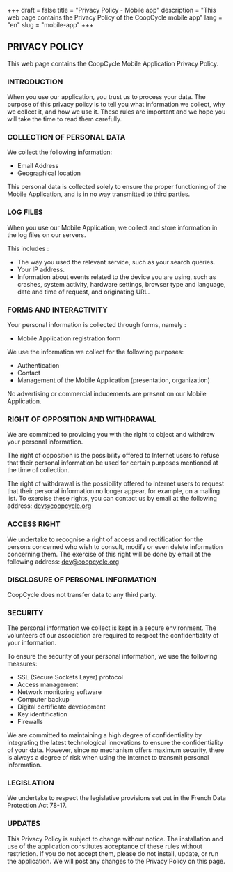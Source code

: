 +++
draft = false
title = "Privacy Policy - Mobile app"
description = "This web page contains the Privacy Policy of the CoopCycle mobile app"
lang = "en"
slug = "mobile-app"
+++

## PRIVACY POLICY

This web page contains the CoopCycle Mobile Application Privacy Policy.

### INTRODUCTION

When you use our application, you trust us to process your data.
The purpose of this privacy policy is to tell you what information we collect, why we collect it, and how we use it. These rules are important and we hope you will take the time to read them carefully.

### COLLECTION OF PERSONAL DATA

We collect the following information:
- Email Address
- Geographical location

This personal data is collected solely to ensure the proper functioning of the Mobile Application, and is in no way transmitted to third parties.

### LOG FILES

When you use our Mobile Application, we collect and store information in the log files on our servers.

This includes :
- The way you used the relevant service, such as your search queries.
- Your IP address.
- Information about events related to the device you are using, such as crashes, system activity, hardware settings, browser type and language, date and time of request, and originating URL.

### FORMS AND INTERACTIVITY

Your personal information is collected through forms, namely :
- Mobile Application registration form

We use the information we collect for the following purposes:
- Authentication
- Contact
- Management of the Mobile Application (presentation, organization)

No advertising or commercial inducements are present on our Mobile Application.

### RIGHT OF OPPOSITION AND WITHDRAWAL

We are committed to providing you with the right to object and withdraw your personal information.

The right of opposition is the possibility offered to Internet users to refuse that their personal information be used for certain purposes mentioned at the time of collection.

The right of withdrawal is the possibility offered to Internet users to request that their personal information no longer appear, for example, on a mailing list. To exercise these rights, you can contact us by email at the following address: <a href="mailto:dev@coopcycle.org">dev@coopcycle.org</a>

### ACCESS RIGHT

We undertake to recognise a right of access and rectification for the persons concerned who wish to consult, modify or even delete information concerning them. The exercise of this right will be done by email at the following address: <a href="mailto:dev@coopcycle.org">dev@coopcycle.org</a>

### DISCLOSURE OF PERSONAL INFORMATION

CoopCycle does not transfer data to any third party.

### SECURITY

The personal information we collect is kept in a secure environment.
The volunteers of our association are required to respect the confidentiality of your information.

To ensure the security of your personal information, we use the following measures:
- SSL (Secure Sockets Layer) protocol
- Access management
- Network monitoring software
- Computer backup
- Digital certificate development
- Key identification
- Firewalls

We are committed to maintaining a high degree of confidentiality by integrating the latest technological innovations to ensure the confidentiality of your data. However, since no mechanism offers maximum security, there is always a degree of risk when using the Internet to transmit personal information.

### LEGISLATION

We undertake to respect the legislative provisions set out in the French Data Protection Act 78-17.

### UPDATES

This Privacy Policy is subject to change without notice.
The installation and use of the application constitutes acceptance of these rules without restriction.
If you do not accept them, please do not install, update, or run the application.
We will post any changes to the Privacy Policy on this page.
